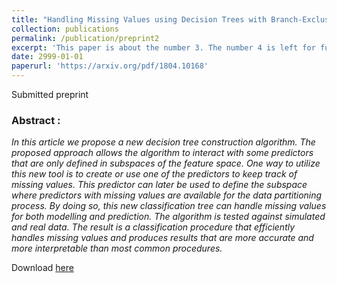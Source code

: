 ```yaml
---
title: "Handling Missing Values using Decision Trees with Branch-Exclusive Splits"
collection: publications
permalink: /publication/preprint2
excerpt: 'This paper is about the number 3. The number 4 is left for future work.'
date: 2999-01-01
paperurl: 'https://arxiv.org/pdf/1804.10168'
---
```

Submitted preprint

### Abstract :

*In this article we propose a new decision tree construction algorithm. The proposed approach allows the algorithm to interact with some predictors that are only defined in subspaces of the feature space. One way to utilize this new tool is to create or use one of the predictors to keep track of missing values. This predictor can later be used to define the subspace where predictors with missing values are available for the data partitioning process. By doing so, this new classification tree can handle missing values for both modelling and prediction. The algorithm is tested against simulated and real data. The result is a classification procedure that efficiently handles missing values and produces results that are more accurate and more interpretable than most common procedures.*

Download [here](https://arxiv.org/pdf/1802.03418)

